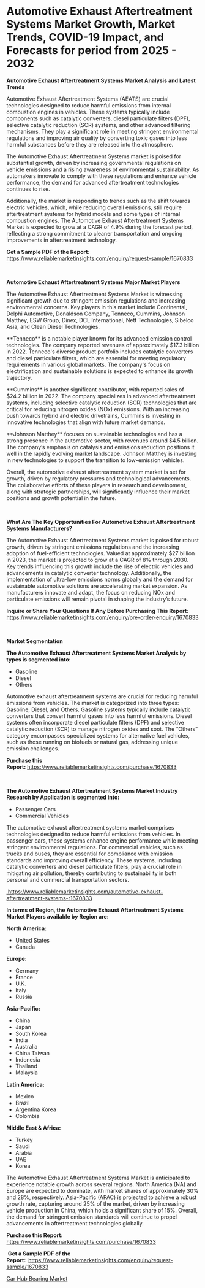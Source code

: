 <p><h1>Automotive Exhaust Aftertreatment Systems Market Growth, Market Trends, COVID-19 Impact, and Forecasts for period from 2025 - 2032</h1></p><p><strong>Automotive Exhaust Aftertreatment Systems Market Analysis and Latest Trends</strong></p>
<p><p>Automotive Exhaust Aftertreatment Systems (AEATS) are crucial technologies designed to reduce harmful emissions from internal combustion engines in vehicles. These systems typically include components such as catalytic converters, diesel particulate filters (DPF), selective catalytic reduction (SCR) systems, and other advanced filtering mechanisms. They play a significant role in meeting stringent environmental regulations and improving air quality by converting toxic gases into less harmful substances before they are released into the atmosphere.</p><p>The Automotive Exhaust Aftertreatment Systems market is poised for substantial growth, driven by increasing governmental regulations on vehicle emissions and a rising awareness of environmental sustainability. As automakers innovate to comply with these regulations and enhance vehicle performance, the demand for advanced aftertreatment technologies continues to rise. </p><p>Additionally, the market is responding to trends such as the shift towards electric vehicles, which, while reducing overall emissions, still require aftertreatment systems for hybrid models and some types of internal combustion engines. The Automotive Exhaust Aftertreatment Systems Market is expected to grow at a CAGR of 4.9% during the forecast period, reflecting a strong commitment to cleaner transportation and ongoing improvements in aftertreatment technology.</p></p>
<p><strong>Get a Sample PDF of the Report:&nbsp;</strong> <a href="https://www.reliablemarketinsights.com/enquiry/request-sample/1670833?utm_campaign=3579&utm_medium=2&utm_source=Github&utm_content=ia&utm_term=30032025&utm_id=automotive-exhaust-aftertreatment-systems">https://www.reliablemarketinsights.com/enquiry/request-sample/1670833</a></p>
<p>&nbsp;</p>
<p><strong>Automotive Exhaust Aftertreatment Systems Major Market Players</strong></p>
<p><p>The Automotive Exhaust Aftertreatment Systems Market is witnessing significant growth due to stringent emission regulations and increasing environmental concerns. Key players in this market include Continental, Delphi Automotive, Donaldson Company, Tenneco, Cummins, Johnson Matthey, ESW Group, Dinex, DCL International, Nett Technologies, Sibelco Asia, and Clean Diesel Technologies.</p><p>**Tenneco** is a notable player known for its advanced emission control technologies. The company reported revenues of approximately $17.3 billion in 2022. Tenneco's diverse product portfolio includes catalytic converters and diesel particulate filters, which are essential for meeting regulatory requirements in various global markets. The company's focus on electrification and sustainable solutions is expected to enhance its growth trajectory.</p><p>**Cummins** is another significant contributor, with reported sales of $24.2 billion in 2022. The company specializes in advanced aftertreatment systems, including selective catalytic reduction (SCR) technologies that are critical for reducing nitrogen oxides (NOx) emissions. With an increasing push towards hybrid and electric drivetrains, Cummins is investing in innovative technologies that align with future market demands.</p><p>**Johnson Matthey** focuses on sustainable technologies and has a strong presence in the automotive sector, with revenues around $4.5 billion. The company’s emphasis on catalysis and emissions reduction positions it well in the rapidly evolving market landscape. Johnson Matthey is investing in new technologies to support the transition to low-emission vehicles.</p><p>Overall, the automotive exhaust aftertreatment system market is set for growth, driven by regulatory pressures and technological advancements. The collaborative efforts of these players in research and development, along with strategic partnerships, will significantly influence their market positions and growth potential in the future.</p></p>
<p>&nbsp;</p>
<p><strong>What Are The Key Opportunities For Automotive Exhaust Aftertreatment Systems Manufacturers?</strong></p>
<p><p>The Automotive Exhaust Aftertreatment Systems market is poised for robust growth, driven by stringent emissions regulations and the increasing adoption of fuel-efficient technologies. Valued at approximately $27 billion in 2023, the market is projected to grow at a CAGR of 8% through 2030. Key trends influencing this growth include the rise of electric vehicles and advancements in catalytic converter technology. Additionally, the implementation of ultra-low emissions norms globally and the demand for sustainable automotive solutions are accelerating market expansion. As manufacturers innovate and adapt, the focus on reducing NOx and particulate emissions will remain pivotal in shaping the industry’s future.</p></p>
<p><strong>Inquire or Share Your Questions If Any Before Purchasing This Report:</strong> <a href="https://www.reliablemarketinsights.com/enquiry/pre-order-enquiry/1670833?utm_campaign=3579&utm_medium=2&utm_source=Github&utm_content=ia&utm_term=30032025&utm_id=automotive-exhaust-aftertreatment-systems">https://www.reliablemarketinsights.com/enquiry/pre-order-enquiry/1670833</a></p>
<p>&nbsp;</p>
<p><strong>Market Segmentation</strong></p>
<p><strong>The Automotive Exhaust Aftertreatment Systems Market Analysis by types is segmented into:</strong></p>
<p><ul><li>Gasoline</li><li>Diesel</li><li>Others</li></ul></p>
<p><p>Automotive exhaust aftertreatment systems are crucial for reducing harmful emissions from vehicles. The market is categorized into three types: Gasoline, Diesel, and Others. Gasoline systems typically include catalytic converters that convert harmful gases into less harmful emissions. Diesel systems often incorporate diesel particulate filters (DPF) and selective catalytic reduction (SCR) to manage nitrogen oxides and soot. The “Others” category encompasses specialized systems for alternative fuel vehicles, such as those running on biofuels or natural gas, addressing unique emission challenges.</p></p>
<p><strong>Purchase this Report:&nbsp;</strong><a href="https://www.reliablemarketinsights.com/purchase/1670833?utm_campaign=3579&utm_medium=2&utm_source=Github&utm_content=ia&utm_term=30032025&utm_id=automotive-exhaust-aftertreatment-systems">https://www.reliablemarketinsights.com/purchase/1670833</a></p>
<p>&nbsp;</p>
<p><strong>The Automotive Exhaust Aftertreatment Systems Market Industry Research by Application is segmented into:</strong></p>
<p><ul><li>Passenger Cars</li><li>Commercial Vehicles</li></ul></p>
<p><p>The automotive exhaust aftertreatment systems market comprises technologies designed to reduce harmful emissions from vehicles. In passenger cars, these systems enhance engine performance while meeting stringent environmental regulations. For commercial vehicles, such as trucks and buses, they are essential for compliance with emission standards and improving overall efficiency. These systems, including catalytic converters and diesel particulate filters, play a crucial role in mitigating air pollution, thereby contributing to sustainability in both personal and commercial transportation sectors.</p></p>
<p><a href="https://www.reliablemarketinsights.com/automotive-exhaust-aftertreatment-systems-r1670833?utm_campaign=3579&utm_medium=2&utm_source=Github&utm_content=ia&utm_term=30032025&utm_id=automotive-exhaust-aftertreatment-systems">&nbsp;https://www.reliablemarketinsights.com/automotive-exhaust-aftertreatment-systems-r1670833</a></p>
<p><strong>In terms of Region, the Automotive Exhaust Aftertreatment Systems Market Players available by Region are:</strong></p>
<p>
    <p> <strong> North America: </strong>
        <ul>
            <li>United States</li>
            <li>Canada</li>
        </ul>
        </p> 
    <p> <strong> Europe: </strong>
        <ul>
            <li>Germany</li>
            <li>France</li>
            <li>U.K.</li>
            <li>Italy</li>
            <li>Russia</li>
        </ul>
        </p> 
    <p> <strong> Asia-Pacific: </strong>
        <ul>
            <li>China</li>
            <li>Japan</li>
            <li>South Korea</li>
            <li>India</li>
            <li>Australia</li>
            <li>China Taiwan</li>
            <li>Indonesia</li>
            <li>Thailand</li>
            <li>Malaysia</li>
        </ul>
        </p> 
    <p> <strong> Latin America: </strong>
        <ul>
            <li>Mexico</li>
            <li>Brazil</li>
            <li>Argentina Korea</li>
            <li>Colombia</li>
        </ul>
        </p> 
    <p> <strong> Middle East & Africa: </strong>
        <ul>
            <li>Turkey</li>
            <li>Saudi</li>
            <li>Arabia</li>
            <li>UAE</li>
            <li>Korea</li>
        </ul>
    </p>
    </p>
<p><p>The Automotive Exhaust Aftertreatment Systems Market is anticipated to experience notable growth across several regions. North America (NA) and Europe are expected to dominate, with market shares of approximately 30% and 28%, respectively. Asia-Pacific (APAC) is projected to achieve a robust growth rate, capturing around 25% of the market, driven by increasing vehicle production in China, which holds a significant share of 15%. Overall, the demand for stringent emission standards will continue to propel advancements in aftertreatment technologies globally.</p></p>
<p><strong>Purchase this Report: </strong><a href="https://www.reliablemarketinsights.com/purchase/1670833?utm_campaign=3579&utm_medium=2&utm_source=Github&utm_content=ia&utm_term=30032025&utm_id=automotive-exhaust-aftertreatment-systems">https://www.reliablemarketinsights.com/purchase/1670833</a></p>
<p>&nbsp;<strong>Get a Sample PDF of the Report:&nbsp;&nbsp;</strong><a href="https://www.reliablemarketinsights.com/enquiry/request-sample/1670833?utm_campaign=3579&utm_medium=2&utm_source=Github&utm_content=ia&utm_term=30032025&utm_id=automotive-exhaust-aftertreatment-systems">https://www.reliablemarketinsights.com/enquiry/request-sample/1670833</a></p>
<p><strong></strong></p>
<p><p><a href="https://github.com/sawrovpipolo/Market-Research-Report-List-1/blob/main/car-hub-bearing-market.md?utm_campaign=3579&utm_medium=2&utm_source=Github&utm_content=ia&utm_term=30032025&utm_id=automotive-exhaust-aftertreatment-systems">Car Hub Bearing Market</a></p></p>